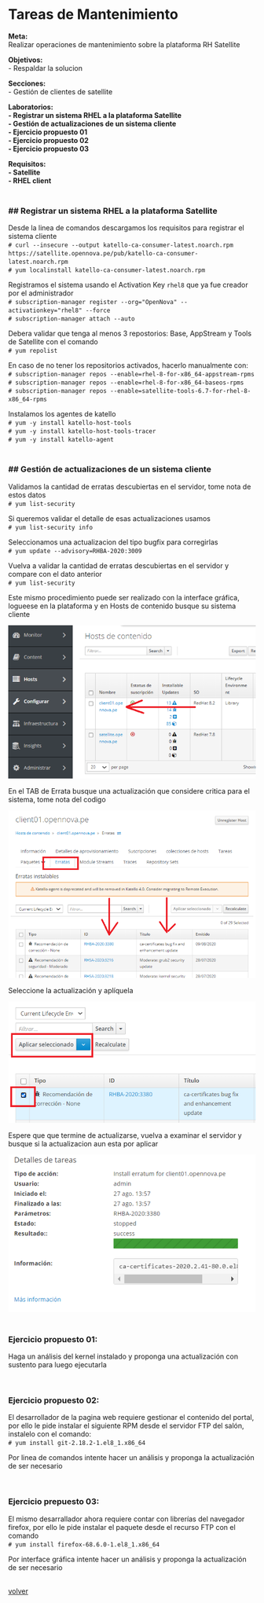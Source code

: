 <h1>Tareas de Mantenimiento</h1>

<p>
<strong>Meta:</strong>
<br>Realizar operaciones de mantenimiento sobre la plataforma RH Satellite
</p>
<p>
<strong>Objetivos:</strong>
<br>- Respaldar la solucion
</p>
<p>
<strong>Secciones:</strong>
<br>- Gestión de clientes de satellite
</p>
<p>
<strong>Laboratorios:</strong>
<br><strong>- Registrar un sistema RHEL a la plataforma Satellite</strong>
<br><strong>- Gestión de actualizaciones de un sistema cliente</strong>
<br><strong>- Ejercicio propuesto 01</strong>
<br><strong>- Ejercicio propuesto 02</strong>
<br><strong>- Ejercicio propuesto 03</strong>
</p>

<strong>Requisitos:</strong>
<br><strong>- Satellite</strong>
<br><strong>- RHEL client</strong>

<h3><br><strong>## Registrar un sistema RHEL a la plataforma Satellite</strong></h3>

Desde la linea de comandos descargamos los requisitos para registrar el sistema cliente
<br>`# curl --insecure --output katello-ca-consumer-latest.noarch.rpm https://satellite.opennova.pe/pub/katello-ca-consumer-latest.noarch.rpm`
<br>`# yum localinstall katello-ca-consumer-latest.noarch.rpm`

Registramos el sistema usando el Activation Key `rhel8` que ya fue creador por el administrador
<br>`# subscription-manager register --org="OpenNova" --activationkey="rhel8" --force`
<br>`# subscription-manager attach --auto`

Debera validar que tenga al menos 3 repostorios: Base, AppStream y Tools de Satellite con el comando
<br>`# yum repolist`

En caso de no tener los repositorios activados, hacerlo manualmente con:
<br>`# subscription-manager repos --enable=rhel-8-for-x86_64-appstream-rpms`
<br>`# subscription-manager repos --enable=rhel-8-for-x86_64-baseos-rpms`
<br>`# subscription-manager repos --enable=satellite-tools-6.7-for-rhel-8-x86_64-rpms`

Instalamos los agentes de katello
<br>`# yum -y install katello-host-tools`
<br>`# yum -y install katello-host-tools-tracer`
<br>`# yum -y install katello-agent`

<h3><br><strong>## Gestión de actualizaciones de un sistema cliente</strong></h3>

Validamos la cantidad de erratas descubiertas en el servidor, tome nota de estos datos
<br>`# yum list-security`

Si queremos validar el detalle de esas actualizaciones usamos
<br>`# yum list-security info`

Seleccionamos una actualizacion del tipo bugfix para corregirlas
<br>`# yum update --advisory=RHBA-2020:3009`

Vuelva a validar la cantidad de erratas descubiertas en el servidor y compare con el dato anterior
<br>`# yum list-security`

Este mismo procedimiento puede ser realizado con la interface gráfica, logueese en la plataforma y en Hosts de contenido busque su sistema cliente
<p align="left"><img src="https://github.com/workshopopennova/tecnologiasredhat/blob/master/images/sat1601.png?raw=true"></p>

En el TAB de Errata busque una actualización que considere critica para el sistema, tome nota del codigo
<p align="left"><img src="https://github.com/workshopopennova/tecnologiasredhat/blob/master/images/sat1602.png?raw=true"></p>

Seleccione la actualización y aplíquela
<p align="left"><img src="https://github.com/workshopopennova/tecnologiasredhat/blob/master/images/sat1603.png?raw=true"></p>

Espere que que termine de actualizarse, vuelva a examinar el servidor y busque si la actualizacion aun esta por aplicar
<p align="left"><img src="https://github.com/workshopopennova/tecnologiasredhat/blob/master/images/sat1604.png?raw=true"></p>



<h3><br><strong>Ejercicio propuesto 01:</strong></h3>
Haga un análisis del kernel instalado  y proponga una actualización con sustento para luego ejecutarla

<br><h3><strong>Ejercicio propuesto 02:</strong></h3>
El desarrollador de la pagina web requiere gestionar el contenido del portal, por ello le pide instalar el siguiente RPM desde el servidor FTP del salón, instalelo con el comando:
<br>`# yum install git-2.18.2-1.el8_1.x86_64`

Por linea de comandos intente hacer un análisis y proponga la actualización de ser necesario

<br><h3><strong>Ejercicio prepuesto 03:</strong></h3>
El mismo desarrallador ahora requiere contar con librerías del navegador firefox, por ello le pide instalar el paquete desde el recurso FTP con el comando
<br>`# yum install firefox-68.6.0-1.el8_1.x86_64`

Por interface gráfica intente hacer un análisis y proponga la actualización de ser necesario

<p><br><a href="sat">volver</a></p>